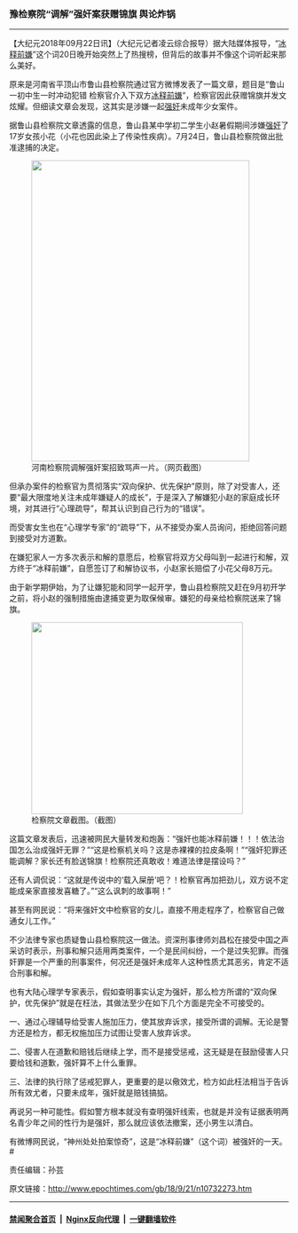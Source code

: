 ### 豫检察院“调解”强奸案获赠锦旗 舆论炸锅
------------------------

<p>【大纪元2018年09月22日讯】（大纪元记者凌云综合报导）据大陆媒体报导，“<a href="http://www.epochtimes.com/gb/tag/%E5%86%B0%E9%87%8A%E5%89%8D%E5%AB%8C.html">冰释前嫌</a>”这个词20日晚开始突然上了热搜榜，但背后的故事并不像这个词听起来那么美好。</p>
<p>原来是河南省平顶山市鲁山县检察院通过官方微博发表了一篇文章，题目是“鲁山一初中生一时冲动犯错 检察官介入下双方<a href="http://www.epochtimes.com/gb/tag/%E5%86%B0%E9%87%8A%E5%89%8D%E5%AB%8C.html">冰释前嫌</a>”，检察官因此获赠锦旗并发文炫耀。但细读文章会发现，这其实是涉嫌一起<a href="http://www.epochtimes.com/gb/tag/%E5%BC%BA%E5%A5%B8.html">强奸</a>未成年少女案件。</p>
<p>据鲁山县检察院文章透露的信息，鲁山县某中学初二学生小赵暑假期间涉嫌<a href="http://www.epochtimes.com/gb/tag/%E5%BC%BA%E5%A5%B8.html">强奸</a>了17岁女孩小花（小花也因此染上了传染性疾病）。7月24日，鲁山县检察院做出批准逮捕的决定。</p>
<figure id="attachment_10732300" style="width: 393px" class="wp-caption aligncenter"><a href="http://i.epochtimes.com/assets/uploads/2018/09/BaGB-hhuhism6016389-1.jpg"><img class=" wp-image-10732300" src="http://i.epochtimes.com/assets/uploads/2018/09/BaGB-hhuhism6016389-1.jpg" alt="" width="393" height="543" /></a><figcaption class="wp-caption-text">河南检察院调解强奸案招致骂声一片。（网页截图）</figcaption></figure>
<p>但承办案件的检察官为贯彻落实“双向保护、优先保护”原则，除了对受害人，还要“最大限度地关注未成年嫌疑人的成长”，于是深入了解嫌犯小赵的家庭成长环境，对其进行“心理疏导”，帮其认识到自己行为的“错误”。</p>
<p>而受害女生也在“心理学专家”的“疏导”下，从不接受办案人员询问，拒绝回答问题到接受对方道歉。</p>
<p>在嫌犯家人一方多次表示和解的意愿后，检察官将双方父母叫到一起进行和解，双方终于“冰释前嫌”，自愿签订了和解协议书，小赵家长赔偿了小花父母8万元。</p>
<p>由于新学期伊始，为了让嫌犯能和同学一起开学，鲁山县检察院又赶在9月初开学之前，将小赵的强制措施由逮捕变更为取保候审。嫌犯的母亲给检察院送来了锦旗。</p>
<figure id="attachment_10732787" style="width: 381px" class="wp-caption aligncenter"><a href="http://i.epochtimes.com/assets/uploads/2018/09/61d634baly1fvhf97dfiij20ku112h38-1.jpg"><img class=" wp-image-10732787" src="http://i.epochtimes.com/assets/uploads/2018/09/61d634baly1fvhf97dfiij20ku112h38-1.jpg" alt="" width="381" height="346" /></a><figcaption class="wp-caption-text">检察院文章截图。（截图）</figcaption></figure>
<p>这篇文章发表后，迅速被网民大量转发和炮轰：“强奸也能冰释前嫌！！！依法治国怎么治成强奸无罪？”“这是检察机关吗？这是赤裸裸的拉皮条啊！”“强奸犯罪还能调解？家长还有脸送锦旗！检察院还真敢收！难道法律是摆设吗？”</p>
<p>还有人调侃说：“这就是传说中的‘载入屎册’吧？！检察官再加把劲儿，双方说不定能成亲家直接发喜糖了。”“这么讽刺的故事啊！”</p>
<p>甚至有网民说：“将来强奸文中检察官的女儿，直接不用走程序了，检察官自己做通女儿工作。”</p>
<p>不少法律专家也质疑鲁山县检察院这一做法。资深刑事律师刘昌松在接受中国之声采访时表示，刑事和解只适用两类案件，一个是民间纠纷，一个是过失犯罪。而强奸罪是一个严重的刑事案件，何况还是强奸未成年人这种性质尤其恶劣，肯定不适合刑事和解。</p>
<p>也有大陆心理学专家表示，假如查明事实认定为强奸，那么检方所谓的“双向保护，优先保护”就是在枉法，其做法至少在如下几个方面是完全不可接受的。</p>
<p>一、通过心理辅导给受害人施加压力，使其放弃诉求，接受所谓的调解。无论是警方还是检方，都无权施加压力试图让受害人放弃诉求。</p>
<p>二、侵害人在道歉和赔钱后继续上学，而不是接受惩戒，这无疑是在鼓励侵害人只要给钱和道歉，强奸算不上什么重罪。</p>
<p>三、法律的执行除了惩戒犯罪人，更重要的是以儆效尤，检方如此枉法相当于告诉所有效尤者，只要未成年，强奸就是赔钱搞掂。</p>
<p>再说另一种可能性。假如警方根本就没有查明强奸线索，也就是并没有证据表明两名青少年之间的性行为是强奸，那么就应该依法撤案，还小男生以清白。</p>
<p>有微博网民说，“神州处处拍案惊奇”，这是“冰释前嫌”（这个词）被强奸的一天。#</p>
<p>责任编辑：孙芸</p>

原文链接：http://www.epochtimes.com/gb/18/9/21/n10732273.htm


------------------------
#### [禁闻聚合首页](https://github.com/gfw-breaker/banned-news/blob/master/README.md) &nbsp;|&nbsp; [Nginx反向代理](https://github.com/gfw-breaker/open-proxy/blob/master/README.md) &nbsp;|&nbsp; [一键翻墙软件](https://github.com/gfw-breaker/nogfw/blob/master/README.md)